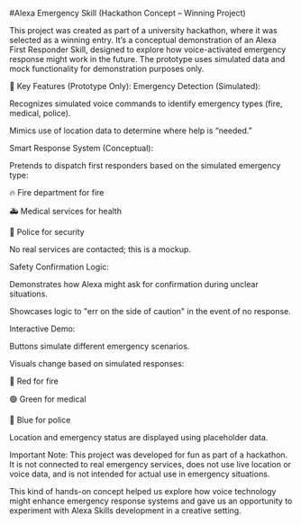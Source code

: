 #Alexa Emergency Skill (Hackathon Concept – Winning Project)

This project was created as part of a university hackathon, where it was selected as a winning entry. It’s a conceptual demonstration of an Alexa First Responder Skill, designed to explore how voice-activated emergency response might work in the future. The prototype uses simulated data and mock functionality for demonstration purposes only.

🔧 Key Features (Prototype Only):
Emergency Detection (Simulated):

Recognizes simulated voice commands to identify emergency types (fire, medical, police).

Mimics use of location data to determine where help is “needed.”

Smart Response System (Conceptual):

Pretends to dispatch first responders based on the simulated emergency type:

🔥 Fire department for fire

🚑 Medical services for health

🚓 Police for security

No real services are contacted; this is a mockup.

Safety Confirmation Logic:

Demonstrates how Alexa might ask for confirmation during unclear situations.

Showcases logic to "err on the side of caution" in the event of no response.

Interactive Demo:

Buttons simulate different emergency scenarios.

Visuals change based on simulated responses:

🔴 Red for fire

🟢 Green for medical

🔵 Blue for police

Location and emergency status are displayed using placeholder data.

Important Note:
This project was developed for fun as part of a hackathon. It is not connected to real emergency services, does not use live location or voice data, and is not intended for actual use in emergency situations.

This kind of hands-on concept helped us explore how voice technology might enhance emergency response systems and gave us an opportunity to experiment with Alexa Skills development in a creative setting.